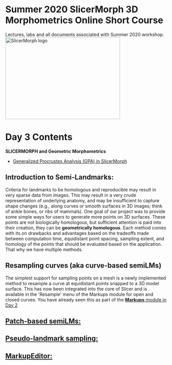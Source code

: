 # Summer 2020 SlicerMorph 3D Morphometrics Online Short Course 
Lectures, labs and all documents associated with Summer 2020 workshop.
<img alt="SlicerMorph logo" width="358" height="256" src="https://github.com/SlicerMorph/SlicerMorph.github.io/blob/master/SlicerMorph_Logos/SlicerMorph_Final_Logos-V2.jpg">

# Day 3 Contents

**SLICERMORPH and Geometric Morphometrics**
*	[Generalized Procrustes Analysis (GPA) in SlicerMorph](https://github.com/SlicerMorph/S_2020/blob/master/Day_3/GPA/GPA.md)

## Introduction to Semi-Landmarks:

Criteria for landmarks to be homologous and reproducible may result in very sparse data from images. This may result in a very crude representation of underlying anatomy, and may be insufficient to capture shape changes (e.g., along curves or smooth surfaces in 3D images; think of ankle bones, or ribs of mammals). One goal of our project was to provide some simple ways for users to generate more points on 3D surfaces. These points are not biologically homologous, but sufficient attention is paid into their creation, they can be **geometrically homologous**. Each method comes with its on drawbacks and advantages based on the tradeoffs made between computation time, equidistant point spacing, sampling extent, and homology of the points that should be evaluated based on the application. That why we have multiple methods. 

## Resampling curves (aka curve-based semiLMs)
The simplest support for sampling points on a mesh is a newly implemented method to resample a curve at equidistant points snapped to a 3D model surface. This has now been integrated into the core of Slicer and is available in the 'Resample' menu of the Markups module for open and closed curves. You have already seen this as part of the [**Markups** module in Day 2](https://github.com/SlicerMorph/S_2020/blob/master/Day_2/Markups/Markups.md#3d-models-and-curve-based-semi-landmarking) 


## [Patch-based semiLMs:](https://github.com/SlicerMorph/S_2020/blob/master/Day_3/Patch-based_semiLMs/Patch-based_semiLMs.md)

## [Pseudo-landmark sampling:](https://github.com/SlicerMorph/S_2020/blob/master/Day_3/PseudoLMGenerator/PseudoLMGenerator.md)

## [MarkupEditor:](https://github.com/SlicerMorph/S_2020/blob/master/Day_3/MarkupEditor/MarkupEditor.md)
